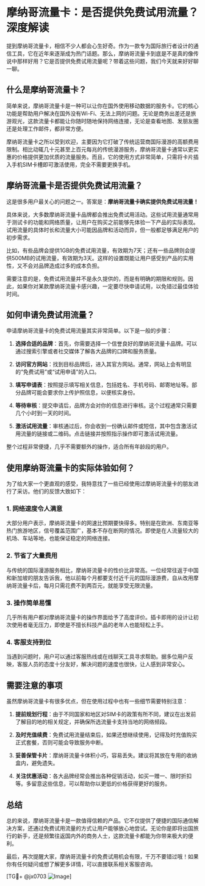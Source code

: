 # 摩纳哥流量卡：是否提供免费试用流量？深度解读

提到摩纳哥流量卡，相信不少人都会心生好奇。作为一款专为国际旅行者设计的通信工具，它在近年来逐渐成为热门话题。那么，摩纳哥流量卡到底是不是真的像传说中那样好用？它是否提供免费试用流量呢？带着这些问题，我们今天就来好好聊一聊。

## 什么是摩纳哥流量卡？

简单来说，摩纳哥流量卡是一种可以让你在国外使用移动数据的服务卡。它的核心功能是帮助用户解决在国外没有Wi-Fi、无法上网的问题。无论是商务出差还是旅游观光，这款流量卡都能让你随时随地保持网络连接，无论是查看地图、发朋友圈还是处理工作邮件，都非常方便。

摩纳哥流量卡之所以受到欢迎，主要因为它打破了传统运营商国际漫游的高额费用限制。相比动辄几十元甚至上百元每兆的传统漫游服务，摩纳哥流量卡通常以更实惠的价格提供更加优质的流量服务。而且，它的使用方式非常简单，只需将卡片插入手机SIM卡槽即可激活使用，完全不需要更换手机。

## 摩纳哥流量卡是否提供免费试用流量？

这是很多用户最关心的问题之一。答案是：**摩纳哥流量卡确实提供免费试用流量！**

具体来说，大多数摩纳哥流量卡品牌都会推出免费试用活动。这些试用流量通常用于测试卡的功能和网络质量，让用户在购买之前能够先体验一下产品的实际表现。试用流量的具体时长和流量大小可能因品牌和活动而异，但一般都足够满足用户的初步需求。

比如，有些品牌会提供1GB的免费试用流量，有效期为7天；还有一些品牌则会提供500MB的试用流量，有效期为3天。这样的设置既能让用户感受到产品的实用性，又不会对品牌造成过多的成本负担。

需要注意的是，免费试用流量并不是永久提供的，而是有明确的期限和规则。因此，如果你对某款摩纳哥流量卡感兴趣，一定要尽快申请试用，以免错过最佳体验时间。

## 如何申请免费试用流量？

申请摩纳哥流量卡的免费试用流量其实非常简单。以下是一般的步骤：

1. **选择合适的品牌**：首先，你需要选择一个信誉良好的摩纳哥流量卡品牌。可以通过搜索引擎或者社交媒体了解各大品牌的口碑和服务质量。

2. **访问官方网站**：找到目标品牌后，进入其官方网站。通常，网站上会有明显的“免费试用”或“试用申请”的入口。

3. **填写申请表**：按照提示填写相关信息，包括姓名、手机号码、邮寄地址等。部分品牌可能会要求你上传护照信息，以便核实身份。

4. **等待审核**：提交申请后，品牌方会对你的信息进行审核。这个过程通常只需要几个小时到一天的时间。

5. **激活试用流量**：审核通过后，你会收到一份确认邮件或短信，其中包含激活试用流量的链接或二维码。点击链接并按照指示操作即可激活试用流量。

整个过程非常便捷，几乎不需要额外的操作，适合所有年龄段的用户。

## 使用摩纳哥流量卡的实际体验如何？

为了给大家一个更直观的感受，我特意找了一些已经使用过摩纳哥流量卡的朋友进行了采访。他们的反馈大致如下：

### 1. 网络速度令人满意
大部分用户表示，摩纳哥流量卡的网速比预期要快得多。特别是在欧洲、东南亚等热门旅游地区，信号覆盖范围广，基本不存在断网的情况。即使是在人流量较大的机场、车站等地，也能保证稳定的网络连接。

### 2. 节省了大量费用
与传统的国际漫游服务相比，摩纳哥流量卡的性价比非常高。一位经常往返于中国和新加坡的朋友告诉我，他以前每个月都要支付近千元的国际漫游费，自从改用摩纳哥流量卡后，每月只需花费不到两百元，就能享受无限流量。

### 3. 操作简单易懂
几乎所有用户都对摩纳哥流量卡的操作界面给予了高度评价。插卡即用的设计让初次使用者毫无压力，即使是不擅长科技产品的老年人也能轻松上手。

### 4. 客服支持到位
当遇到问题时，用户可以通过客服热线或在线聊天工具寻求帮助。据多位用户反映，客服人员的态度十分友好，解决问题的速度也很快，让人感到非常安心。

## 需要注意的事项

虽然摩纳哥流量卡有很多优点，但在使用过程中也有一些细节需要特别注意：

1. **提前规划行程**：由于不同国家和地区对SIM卡的政策有所不同，建议在出发前了解目的地的相关规定，并确保所选流量卡支持当地的网络频段。

2. **及时充值续费**：免费试用流量结束后，如果还想继续使用，记得及时充值购买正式套餐，否则可能会导致服务中断。

3. **妥善保管卡片**：摩纳哥流量卡体积小巧，容易丢失。建议将其放在专用的收纳盒内，避免遗失。

4. **关注优惠活动**：各大品牌经常会推出各种促销活动，如买一赠一、限时折扣等。多留意这些信息，可以帮助你以更低的价格获得更好的服务。

## 总结

总的来说，摩纳哥流量卡是一款值得信赖的产品。它不仅提供了便捷的国际通信解决方案，还通过免费试用流量的方式让用户能够放心地尝试。无论你是即将出国旅行的新手，还是频繁往返国内外的商务人士，这款流量卡都能为你带来极大的便利。

最后，再次提醒大家，摩纳哥流量卡的免费试用机会有限，千万不要错过哦！如果你有任何疑问或想了解更多详情，可以直接联系相关客服咨询。

[TG💪+ @jx0703 ![Image](https://github.com/user-attachments/assets/dbca1d08-cadb-493c-b0ec-ad6f7a83f270)]